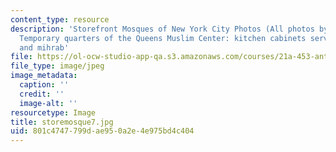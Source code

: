 ```yaml
---
content_type: resource
description: 'Storefront Mosques of New York City Photos (All photos by Susan Slyomovics):
  Temporary quarters of the Queens Muslim Center: kitchen cabinets serve as minbar
  and mihrab'
file: https://ol-ocw-studio-app-qa.s3.amazonaws.com/courses/21a-453-anthropology-of-the-middle-east-spring-2004/801c4747799dae950a2e4e975bd4c404_storemosque7.jpg
file_type: image/jpeg
image_metadata:
  caption: ''
  credit: ''
  image-alt: ''
resourcetype: Image
title: storemosque7.jpg
uid: 801c4747-799d-ae95-0a2e-4e975bd4c404
---
```

